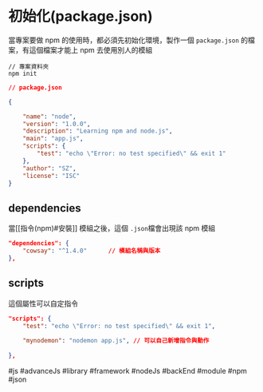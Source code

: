 # 初始化(package.json)
當專案要做 npm 的使用時，都必須先初始化環境，製作一個 `package.json` 的檔案，有這個檔案才能上 npm 去使用別人的模組
```
// 專案資料夾
npm init
```

```json
// package.json

{

	"name": "node",
	"version": "1.0.0",
	"description": "Learning npm and node.js",
	"main": "app.js",
	"scripts": {
		"test": "echo \"Error: no test specified\" && exit 1"
	},
	"author": "SZ",
	"license": "ISC"
}
```

## dependencies
當[[指令(npm)#安裝]] 模組之後，這個 `.json`檔會出現該 npm 模組
```json
"dependencies": {
	"cowsay": "^1.4.0"		// 模組名稱與版本
},
```

## scripts
這個屬性可以自定指令
```json
"scripts": {
	"test": "echo \"Error: no test specified\" && exit 1",
	
	"mynodemon": "nodemon app.js", // 可以自己新增指令與動作
	
},
```

#js #advanceJs #library #framework #nodeJs #backEnd #module #npm #json